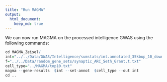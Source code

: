 ```yaml
---
title: "Run MAGMA"
output: 
  html_document:
    keep_md: true
---
```


We can now run MAGMA on the processed intelligence GWAS using the following commands:


```r
cd MAGMA_Zeisel/
int="../../Data/GWAS/Intelligence/sumstats/int.annotated_35kbup_10_down.genes.raw"
f="../../Data/random_gene_sets/synaptic_ARC_Seth_Grant.t.txt"
cell_type="../MAGMA/top10.txt"
magma --gene-results  $int --set-annot  $cell_type --out int
cd ..
```
